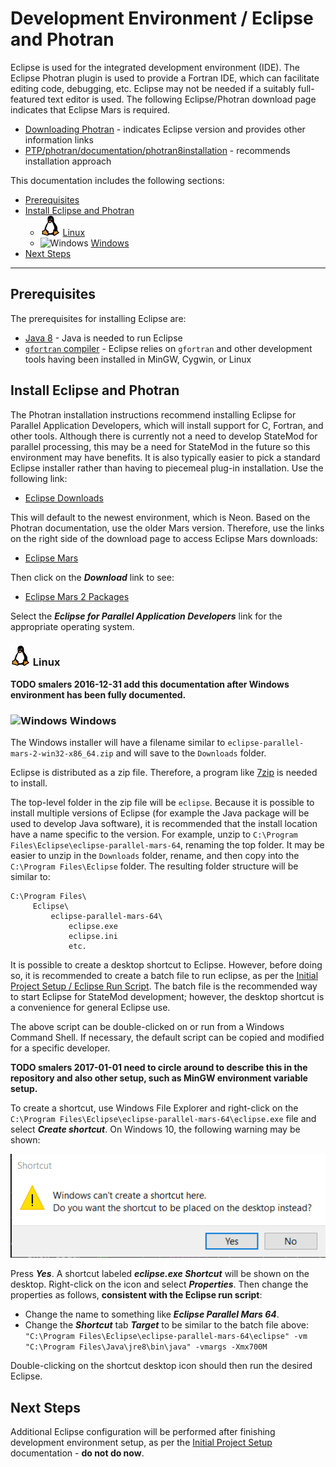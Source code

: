 # Development Environment / Eclipse and Photran #

Eclipse is used for the integrated development environment (IDE).
The Eclipse Photran plugin is used to provide a Fortran IDE, which can facilitate editing code, debugging, etc.
Eclipse may not be needed if a suitably full-featured text editor is used.
The following Eclipse/Photran download page indicates that Eclipse Mars is required.

* [Downloading Photran](https://eclipse.org/photran/download.php) - indicates Eclipse version and provides other information links
* [PTP/photran/documentation/photran8installation](http://wiki.eclipse.org/PTP/photran/documentation/photran8installation) - recommends installation approach

This documentation includes the following sections:

* [Prerequisites](#prerequisites)
* [Install Eclipse and Photran](#install-eclipse-and-photran)
	+ ![Linux](../images/linux-32.png) [Linux](#linux)
	+ ![Windows](../images/windows-32.ico) [Windows](#windows)
* [Next Steps](#next-steps)

-------------

## Prerequisites ##

The prerequisites for installing Eclipse are:

* [Java 8](java8) - Java is needed to run Eclipse
* [`gfortran` compiler](gfortran) - Eclipse relies on `gfortran` and other development tools having been installed in MinGW, Cygwin, or Linux

## Install Eclipse and Photran ##

The Photran installation instructions recommend installing Eclipse for Parallel Application Developers, which will install support for C, Fortran, and other tools.
Although there is currently not a need to develop StateMod for parallel processing,
this may be a need for StateMod in the future so this environment may have benefits.
It is also typically easier to pick a standard Eclipse installer rather than having to piecemeal plug-in installation.
Use the following link:

* [Eclipse Downloads](http://www.eclipse.org/downloads/eclipse-packages/)

This will default to the newest environment, which is Neon.  Based on the Photran documentation, use the older Mars version.
Therefore, use the links on the right side of the download page to access Eclipse Mars downloads:

* [Eclipse Mars](http://www.eclipse.org/mars/)

Then click on the ***Download*** link to see:

* [Eclipse Mars 2 Packages](http://www.eclipse.org/downloads/packages/release/Mars/2)

Select the ***Eclipse for Parallel Application Developers*** link for the appropriate operating system.

### ![Linux](../images/linux-32.png) Linux ###

**TODO smalers 2016-12-31 add this documentation after Windows environment has been fully documented.**

### ![Windows](../images/windows-32.ico) Windows ###

The Windows installer will have a filename similar to `eclipse-parallel-mars-2-win32-x86_64.zip` and will save to the `Downloads` folder.

Eclipse is distributed as a zip file.  Therefore, a program like [7zip](http://www.7-zip.org/download.html) is needed to install.

The top-level folder in the zip file will be `eclipse`.
Because it is possible to install multiple versions of Eclipse (for example the Java package will be used to develop Java software),
it is recommended that the install location have a name specific to the version.
For example, unzip to `C:\Program Files\Eclipse\eclipse-parallel-mars-64`, renaming the top folder.
It may be easier to unzip in the `Downloads` folder, rename, and then copy into the `C:\Program Files\Eclipse` folder.
The resulting folder structure will be similar to:

```text
C:\Program Files\
     Eclipse\
         eclipse-parallel-mars-64\
             eclipse.exe
             eclipse.ini
             etc.
```

It is possible to create a desktop shortcut to Eclipse.
However, before doing so, it is recommended to create a batch file to run eclipse,
as per the [Initial Project Setup / Eclipse Run Script](../project-init/eclipse-run-script/).
The batch file is the recommended way to start Eclipse for StateMod development;
however, the desktop shortcut is a convenience for general Eclipse use.

The above script can be double-clicked on or run from a Windows Command Shell.
If necessary, the default script can be copied and modified for a specific developer.

**TODO smalers 2017-01-01 need to circle around to describe this in the repository and also other setup, such as MinGW environment variable setup.**

To create a shortcut, use Windows File Explorer and right-click on the `C:\Program Files\Eclipse\eclipse-parallel-mars-64\eclipse.exe` file
and select ***Create shortcut***.  On Windows 10, the following warning may be shown:

![Eclipse shortcut warning](eclipse-images/eclipse-shortcut-warning.png)

Press ***Yes***.  A shortcut labeled ***eclipse.exe Shortcut*** will be shown on the desktop.
Right-click on the icon and select ***Properties***.  Then change the properties as follows,
**consistent with the Eclipse run script**:

* Change the name to something like ***Eclipse Parallel Mars 64***.
* Change the ***Shortcut*** tab ***Target*** to be similar to the batch file above:
`"C:\Program Files\Eclipse\eclipse-parallel-mars-64\eclipse" -vm "C:\Program Files\Java\jre8\bin\java" -vmargs -Xmx700M`

Double-clicking on the shortcut desktop icon should then run the desired Eclipse.

## Next Steps ##

Additional Eclipse configuration will be performed after finishing development environment setup, as per the
[Initial Project Setup](../project-init/overview/) documentation - **do not do now**.
